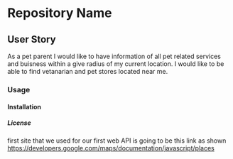 # Repository Name

## User Story
 As a pet parent I would like to have information of all pet related services and buisness within a give radius of my current location. I would like to be able to find vetanarian and pet stores located near me. 

### Usage 

#### Installation 

##### License  
first site that we used for our first web API is going to be this link as shown https://developers.google.com/maps/documentation/javascript/places 